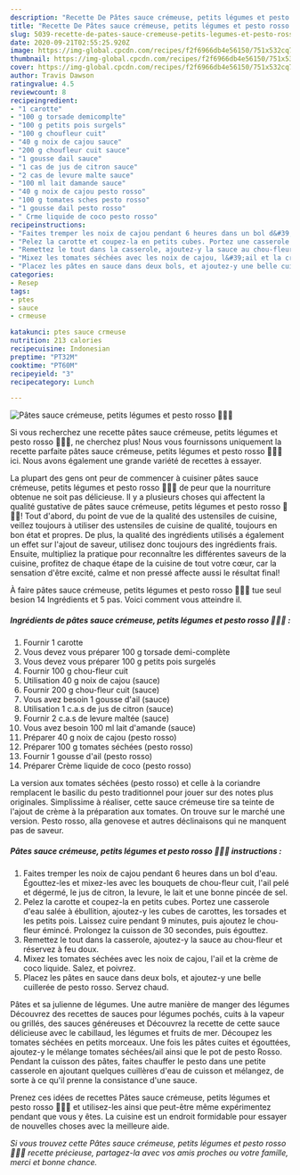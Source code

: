 ```yaml
---
description: "Recette De Pâtes sauce crémeuse, petits légumes et pesto rosso 🍅🥣🌱"
title: "Recette De Pâtes sauce crémeuse, petits légumes et pesto rosso 🍅🥣🌱"
slug: 5039-recette-de-pates-sauce-cremeuse-petits-legumes-et-pesto-rosso
date: 2020-09-21T02:55:25.920Z
image: https://img-global.cpcdn.com/recipes/f2f6966db4e56150/751x532cq70/pates-sauce-cremeuse-petits-legumes-et-pesto-rosso-🍅🥣🌱-photo-principale-de-la-recette.jpg
thumbnail: https://img-global.cpcdn.com/recipes/f2f6966db4e56150/751x532cq70/pates-sauce-cremeuse-petits-legumes-et-pesto-rosso-🍅🥣🌱-photo-principale-de-la-recette.jpg
cover: https://img-global.cpcdn.com/recipes/f2f6966db4e56150/751x532cq70/pates-sauce-cremeuse-petits-legumes-et-pesto-rosso-🍅🥣🌱-photo-principale-de-la-recette.jpg
author: Travis Dawson
ratingvalue: 4.5
reviewcount: 8
recipeingredient:
- "1 carotte"
- "100 g torsade demicomplte"
- "100 g petits pois surgels"
- "100 g choufleur cuit"
- "40 g noix de cajou sauce"
- "200 g choufleur cuit sauce"
- "1 gousse dail sauce"
- "1 cas de jus de citron sauce"
- "2 cas de levure malte sauce"
- "100 ml lait damande sauce"
- "40 g noix de cajou pesto rosso"
- "100 g tomates sches pesto rosso"
- "1 gousse dail pesto rosso"
- " Crme liquide de coco pesto rosso"
recipeinstructions:
- "Faites tremper les noix de cajou pendant 6 heures dans un bol d&#39;eau. Égouttez-les et mixez-les avec les bouquets de chou-fleur cuit, l&#39;ail pelé et dégermé, le jus de citron, la levure, le lait et une bonne pincée de sel."
- "Pelez la carotte et coupez-la en petits cubes. Portez une casserole d&#39;eau salée à ébullition, ajoutez-y les cubes de carottes, les torsades et les petits pois. Laissez cuire pendant 9 minutes, puis ajoutez le chou-fleur émincé. Prolongez la cuisson de 30 secondes, puis égouttez."
- "Remettez le tout dans la casserole, ajoutez-y la sauce au chou-fleur et réservez à feu doux."
- "Mixez les tomates séchées avec les noix de cajou, l&#39;ail et la crème de coco liquide. Salez, et poivrez."
- "Placez les pâtes en sauce dans deux bols, et ajoutez-y une belle cuillerée de pesto rosso. Servez chaud."
categories:
- Resep
tags:
- ptes
- sauce
- crmeuse

katakunci: ptes sauce crmeuse 
nutrition: 213 calories
recipecuisine: Indonesian
preptime: "PT32M"
cooktime: "PT60M"
recipeyield: "3"
recipecategory: Lunch

---
```



![Pâtes sauce crémeuse, petits légumes et pesto rosso 🍅🥣🌱](https://img-global.cpcdn.com/recipes/f2f6966db4e56150/751x532cq70/pates-sauce-cremeuse-petits-legumes-et-pesto-rosso-🍅🥣🌱-photo-principale-de-la-recette.jpg)

Si vous recherchez une recette pâtes sauce crémeuse, petits légumes et pesto rosso 🍅🥣🌱, ne cherchez plus! Nous vous fournissons uniquement la recette parfaite pâtes sauce crémeuse, petits légumes et pesto rosso 🍅🥣🌱 ici. Nous avons également une grande variété de recettes à essayer.

La plupart des gens ont peur de commencer à cuisiner pâtes sauce crémeuse, petits légumes et pesto rosso 🍅🥣🌱 de peur que la nourriture obtenue ne soit pas délicieuse. Il y a plusieurs choses qui affectent la qualité gustative de pâtes sauce crémeuse, petits légumes et pesto rosso 🍅🥣🌱! Tout d'abord, du point de vue de la qualité des ustensiles de cuisine, veillez toujours à utiliser des ustensiles de cuisine de qualité, toujours en bon état et propres. De plus, la qualité des ingrédients utilisés a également un effet sur l'ajout de saveur, utilisez donc toujours des ingrédients frais. Ensuite, multipliez la pratique pour reconnaître les différentes saveurs de la cuisine, profitez de chaque étape de la cuisine de tout votre cœur, car la sensation d'être excité, calme et non pressé affecte aussi le résultat final!

<!--inarticleads1-->

À faire pâtes sauce crémeuse, petits légumes et pesto rosso 🍅🥣🌱 tue seul besion 14 Ingrédients et 5 pas. Voici comment vous atteindre il.

##### Ingrédients de pâtes sauce crémeuse, petits légumes et pesto rosso 🍅🥣🌱 :

1. Fournir 1 carotte
1. Vous devez vous préparer 100 g torsade demi-complète
1. Vous devez vous préparer 100 g petits pois surgelés
1. Fournir 100 g chou-fleur cuit
1. Utilisation 40 g noix de cajou (sauce)
1. Fournir 200 g chou-fleur cuit (sauce)
1. Vous avez besoin 1 gousse d&#39;ail (sauce)
1. Utilisation 1 c.a.s de jus de citron (sauce)
1. Fournir 2 c.a.s de levure maltée (sauce)
1. Vous avez besoin 100 ml lait d&#39;amande (sauce)
1. Préparer 40 g noix de cajou (pesto rosso)
1. Préparer 100 g tomates séchées (pesto rosso)
1. Fournir 1 gousse d&#39;ail (pesto rosso)
1. Préparer  Crème liquide de coco (pesto rosso)


La version aux tomates séchées (pesto rosso) et celle à la coriandre remplacent le basilic du pesto traditionnel pour jouer sur des notes plus originales. Simplissime à réaliser, cette sauce crémeuse tire sa teinte de l&#39;ajout de crème à la préparation aux tomates. On trouve sur le marché une version. Pesto rosso, alla genovese et autres déclinaisons qui ne manquent pas de saveur. 

<!--inarticleads2-->

##### Pâtes sauce crémeuse, petits légumes et pesto rosso 🍅🥣🌱 instructions :

1. Faites tremper les noix de cajou pendant 6 heures dans un bol d&#39;eau. Égouttez-les et mixez-les avec les bouquets de chou-fleur cuit, l&#39;ail pelé et dégermé, le jus de citron, la levure, le lait et une bonne pincée de sel.
1. Pelez la carotte et coupez-la en petits cubes. Portez une casserole d&#39;eau salée à ébullition, ajoutez-y les cubes de carottes, les torsades et les petits pois. Laissez cuire pendant 9 minutes, puis ajoutez le chou-fleur émincé. Prolongez la cuisson de 30 secondes, puis égouttez.
1. Remettez le tout dans la casserole, ajoutez-y la sauce au chou-fleur et réservez à feu doux.
1. Mixez les tomates séchées avec les noix de cajou, l&#39;ail et la crème de coco liquide. Salez, et poivrez.
1. Placez les pâtes en sauce dans deux bols, et ajoutez-y une belle cuillerée de pesto rosso. Servez chaud.


Pâtes et sa julienne de légumes. Une autre manière de manger des légumes  Découvrez des recettes de sauces pour légumes pochés, cuits à la vapeur ou grillés, des sauces généreuses et Découvrez la recette de cette sauce délicieuse avec le cabillaud, les légumes et fruits de mer. Découpez les tomates séchées en petits morceaux. Une fois les pâtes cuites et égouttées, ajoutez-y le mélange tomates séchées/ail ainsi que le pot de pesto Rosso. Pendant la cuisson des pâtes, faites chauffer le pesto dans une petite casserole en ajoutant quelques cuillères d&#39;eau de cuisson et mélangez, de sorte à ce qu&#39;il prenne la consistance d&#39;une sauce. 

<!--inarticleads1-->

<p>
Prenez ces idées de recettes Pâtes sauce crémeuse, petits légumes et pesto rosso 🍅🥣🌱 et utilisez-les ainsi que peut-être même expérimentez pendant que vous y êtes. La cuisine est un endroit formidable pour essayer de nouvelles choses avec la meilleure aide.
</p>

<p>
<i>Si vous trouvez cette Pâtes sauce crémeuse, petits légumes et pesto rosso 🍅🥣🌱 recette précieuse, partagez-la avec vos amis proches ou votre famille, merci et bonne chance.</i>
</p>
